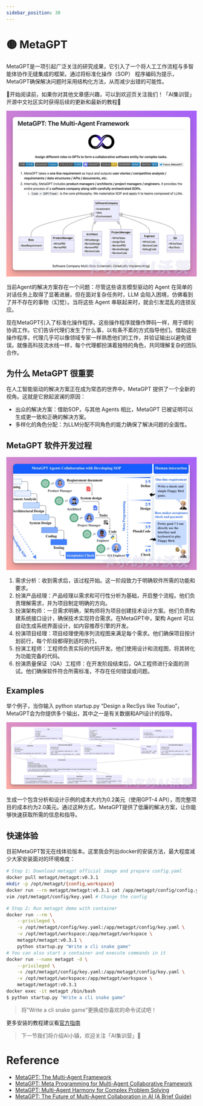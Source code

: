 ```yaml
---
sidebar_position: 30
---
```


# 🟡 MetaGPT

MetaGPT是一项引起广泛关注的研究成果，它引入了一个将人工工作流程与多智能体协作无缝集成的框架。通过将标准化操作（SOP） 程序编码为提示，MetaGPT确保解决问题时采用结构化方法，从而减少出错的可能性。

🎉开始阅读前，如果你对其他文章感兴趣，可以到欢迎页关注我们！「AI集训营」开源中文社区实时获得后续的更新和最新的教程🎉

![metagpt1](./img/metagpt1.jpg)

当前Agent的解决方案存在一个问题：尽管这些语言模型驱动的 Agent 在简单的对话任务上取得了显著进展，但在面对复杂任务时，LLM 会陷入困境，仿佛看到了并不存在的事物（幻觉）。当将这些 Agent 串联起来时，就会引发混乱的连锁反应。

现在MetaGPT引入了标准化操作程序。这些操作程序就像作弊码一样，用于顺利协调工作。它们告诉代理们发生了什么事，以有条不紊的方式指导他们。借助这些操作程序，代理几乎可以像领域专家一样熟悉他们的工作，并验证输出以避免错误。就像高科技流水线一样，每个代理都扮演着独特的角色，共同理解复杂的团队合作。

## 为什么 MetaGPT 很重要

在人工智能驱动的解决方案正在成为常态的世界中，MetaGPT 提供了一个全新的视角。这就是它掀起波澜的原因：

- 出众的解决方案：借助SOP，与其他 Agents 相比，MetaGPT 已被证明可以生成更一致和正确的解决方案。
- 多样化的角色分配：为LLM分配不同角色的能力确保了解决问题的全面性。

## MetaGPT 软件开发过程

![metagpt](./img/metagpt5.jpg)

1. 需求分析：收到需求后，该过程开始。这一阶段致力于明确软件所需的功能和要求。
2. 扮演产品经理：产品经理以需求和可行性分析为基础，开启整个流程。他们负责理解需求，并为项目制定明确的方向。
3. 扮演架构师：一旦需求明确，架构师将为项目创建技术设计方案。他们负责构建系统接口设计，确保技术实现符合需求。在MetaGPT中，架构 Agent 可以自动生成系统界面设计，如内容推荐引擎的开发。
4. 扮演项目经理：项目经理使用序列流程图来满足每个需求。他们确保项目按计划前行，每个阶段都得到适时执行。
5. 扮演工程师：工程师负责实际的代码开发。他们使用设计和流程图，将其转化为功能完备的代码。
6. 扮演质量保证（QA）工程师：在开发阶段结束后，QA工程师进行全面的测试。他们确保软件符合所需标准，不存在任何错误或问题。

## Examples
举个例子，当你输入 python startup.py “Design a RecSys like Toutiao”，MetaGPT会为你提供多个输出，其中之一是有关数据和API设计的指导。

![metagpt3](./img/metagpt3.jpg)

生成一个包含分析和设计示例的成本大约为0.2美元（使用GPT-4 API），而完整项目的成本约为2.0美元。通过这种方式，MetaGPT提供了低廉的解决方案，让你能够快速获取所需的信息和指导。

## 快速体验
目前MetaGPT暂无在线体验版本。这里我会列出docker的安装方法，最大程度减少大家安装面对的环境难度：

```bash
# Step 1: Download metagpt official image and prepare config.yaml
docker pull metagpt/metagpt:v0.3.1
mkdir -p /opt/metagpt/{config,workspace}
docker run --rm metagpt/metagpt:v0.3.1 cat /app/metagpt/config/config.yaml > /opt/metagpt/config/key.yaml
vim /opt/metagpt/config/key.yaml # Change the config
```

```bash
# Step 2: Run metagpt demo with container
docker run --rm \
    --privileged \
    -v /opt/metagpt/config/key.yaml:/app/metagpt/config/key.yaml \
    -v /opt/metagpt/workspace:/app/metagpt/workspace \
    metagpt/metagpt:v0.3.1 \
    python startup.py "Write a cli snake game"
# You can also start a container and execute commands in it
docker run --name metagpt -d \
    --privileged \
    -v /opt/metagpt/config/key.yaml:/app/metagpt/config/key.yaml \
    -v /opt/metagpt/workspace:/app/metagpt/workspace \
    metagpt/metagpt:v0.3.1
docker exec -it metagpt /bin/bash
$ python startup.py "Write a cli snake game"
```

> 将"Write a cli snake game"更换成你喜欢的命令试试吧！

更多安装的教程建议看[官方指南](https://github.com/geekan/MetaGPT)

> 下一节我们将介绍AI小镇，欢迎关注「AI集训营」🧙

# Reference
- [MetaGPT: The Multi-Agent Framework](https://github.com/geekan/MetaGPT)
- [MetaGPT: Meta Programming for Multi-Agent Collaborative Framework](https://arxiv.org/abs/2308.00352)
- [MetaGPT: Multi-Agent Harmony for Complex Problem Solving](https://medium.com/mlearning-ai/metagpt-multi-agent-harmony-for-complex-problem-solving-97bcb8f3fe94)
- [MetaGPT: The Future of Multi-Agent Collaboration in AI (A Brief Guide)](https://levelup.gitconnected.com/metagpt-the-future-of-multi-agent-collaboration-in-ai-a-brief-guide-fd4b4429336d)
